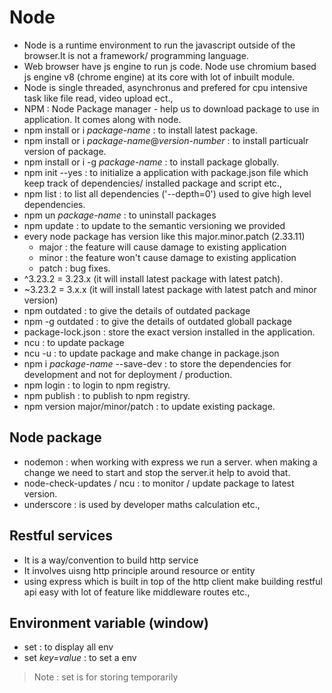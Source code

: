 # Node

- Node is a runtime environment to run the javascript outside of the browser.It is not a framework/ programming language.
- Web browser have js engine to run js code. Node use chromium based js engine v8 (chrome engine) at its core with lot of inbuilt module.
- Node is single threaded, asynchronus and prefered for cpu intensive task like file read, video upload ect.,
- NPM : Node Package manager -  help us to download package to use in application. It comes along with node.
- npm install or i *package-name* : to install latest package.
- npm install or i *package-name*@*version-number* : to install particualr version of package. 
- npm install or i -g *package-name* : to install package globally. 
- npm init --yes : to initialize a application with package.json file which keep track of dependencies/ installed package and script etc.,
- npm list : to list all dependencies ('--depth=0') used to give high level dependencies.
- npm un *package-name* : to uninstall packages
- npm update : to update to the semantic versioning we provided
-  every node package has version like this major.minor.patch (2.33.11)
   -  major : the feature will cause damage to existing application
   -  minor : the feature won't cause damage to existing application
   -  patch : bug fixes.
- ^3.23.2 = 3.23.x (it will install latest package with latest patch).
- ~3.23.2 = 3.x.x (it will install latest package with latest patch and minor version)
- npm outdated : to give the details of outdated package
- npm -g outdated : to give the details of outdated globall package
- package-lock.json : store the exact version installed in the application.
- ncu : to update package 
- ncu -u : to update package and make change in package.json
- npm i *package-name* --save-dev : to store the dependencies for development and not for deployment / production.
- npm login : to login to npm registry.
- npm publish : to publish to npm registry.
- npm version major/minor/patch : to update existing package. 

## Node package
- nodemon : when working with express we run a server. when making a change we need to start and stop the server.it help to avoid that.
- node-check-updates / ncu : to monitor / update package to latest version.
- underscore : is used by developer maths calculation etc.,

## Restful services

- It is a way/convention to build http service
- It involves uisng http principle around resource or entity
- using express which is built in top of the http client make building restful api easy with lot of feature like middleware routes etc.,

## Environment variable (window)

- set : to display all env
- set *key=value* : to set a env
> Note : set is for storing temporarily
